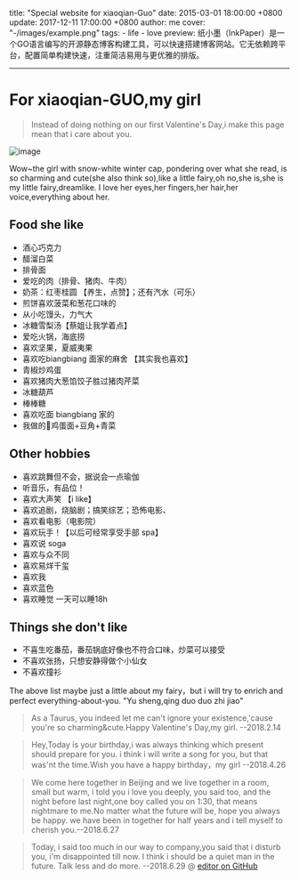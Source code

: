 title: "Special website for xiaoqian-Guo"
date: 2015-03-01 18:00:00 +0800
update: 2017-12-11 17:00:00 +0800
author: me
cover: "-/images/example.png"
tags:
    - life
    - love
preview: 纸小墨（InkPaper）是一个GO语言编写的开源静态博客构建工具，可以快速搭建博客网站。它无依赖跨平台，配置简单构建快速，注重简洁易用与更优雅的排版。

---

# For xiaoqian-GUO,my girl

> Instead of doing nothing on our first Valentine's Day,i make this page mean that i care about you.



![image](https://note.youdao.com/yws/api/personal/file/7541D3B9E6FC47FFBF1079EC03B9FE16?method=download&shareKey=9405f1d4d488cd433e627363ed2541f8)



Wow~the girl with snow-white winter cap, pondering over what she read, is so charming and cute(she also think so),like  a little fairy,oh no,she is,she is my little fairy,dreamlike. I love her eyes,her fingers,her hair,her voice,everything about her.



## Food she like

- 酒心巧克力
- 醋溜白菜
- 排骨面
- 爱吃的肉（排骨、猪肉、牛肉）
- 奶茶：红枣桂圆 【养生，点赞】；还有汽水（可乐）
- 煎饼喜欢菠菜和葱花口味的
- 从小吃馒头，力气大
- 冰糖雪梨汤【蔡姐让我学着点】
- 爱吃火锅，海底捞
- 喜欢坚果，夏威夷果
- 喜欢吃biangbiang 面家的麻舍 【其实我也喜欢】
- 青椒炒鸡蛋
- 喜欢猪肉大葱馅饺子胜过猪肉芹菜
- 冰糖葫芦
- 棒棒糖
- 喜欢吃面 biangbiang 家的
- 我做的🍅鸡蛋面+豆角+青菜

## Other hobbies

- 喜欢跳舞但不会，据说会一点瑜伽
- 听音乐，有品位！
- 喜欢大声笑  【i like】
- 喜欢追剧，烧脑剧；搞笑综艺；恐怖电影、
- 喜欢看电影（电影院）
- 喜欢玩手！【以后可经常享受手部 spa】
- 喜欢说 soga
- 喜欢与众不同
- 喜欢易烊千玺
- 喜欢我
- 喜欢蓝色
- 喜欢睡觉 一天可以睡18h


## Things she don't like

- 不喜生吃番茄，番茄锅底好像也不符合口味，炒菜可以接受
- 不喜欢张扬，只想安静得做个小仙女
- 不喜欢撞衫



The above list maybe just a little about my fairy，but i will try to enrich and perfect everything-about-you. "Yu sheng,qing duo duo zhi jiao"

>  As a Taurus, you indeed  let me can't ignore your existence,'cause you're so charming&cute.Happy Valentine's Day,my girl.    --2018.2.14

>  Hey,Today is your birthday,i was always thinking which present should prepare for you. i think i will write a song for  you, but that was'nt the time.Wish you have a happy birthday，my girl --2018.4.26

>  We come here together in Beijing and we live together in a room, small but warm, i told you i love you deeply, you said too, and the night before last night,one boy called you on 1:30, that means nightmare to me.No matter what the future will be, hope you always be happy.  we have been in together for half years and i tell myself to cherish you.--2018.6.27

>  Today, i said too much in our way to company,you said that i disturb you, i'm disappointed till now. I think i should be a quiet man in the future. Talk less and do more.  --2018.6.29 
@ [editor on GitHub](https://github.com/Stanny2017/new-pages-site/edit/master/index.md) 
